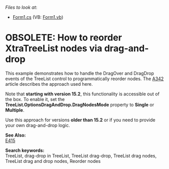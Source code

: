 <!-- default file list -->
*Files to look at*:

* [Form1.cs](./CS/Form1.cs) (VB: [Form1.vb](./VB/Form1.vb))
<!-- default file list end -->
# OBSOLETE: How to reorder XtraTreeList nodes via drag-and-drop


<p>This example demonstrates how to handle the DragOver and DragDrop events of the TreeList control to programmatically reorder nodes. The <a href="https://www.devexpress.com/Support/Center/p/A342">A342</a> article describes the approach used here.</p>

Note that **starting with version 15.2**, this functionality is accessible out of the box. To enable it, set the **TreeList.OptionsDragAndDrop.DragNodesMode** property to **Single** or **Multiple**.

Use this approach for versions **older than 15.2** or if you need to provide your own drag-and-drop logic.

<strong> See Also:</strong><br/>
<a href="https://www.devexpress.com/Support/Center/p/E415">E415</a>

<strong>Search keywords:</strong><br/>
TreeList, drag-drop in TreeList, TreeList drag-drop, TreeList drag nodes, TreeList drag and drop nodes, Reorder nodes</p>
